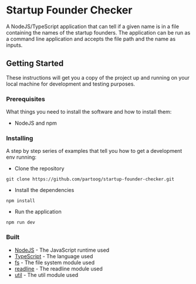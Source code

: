 # Startup Founder Checker

A NodeJS/TypeScript application that can tell if a given name is in a file containing the names of the startup founders. The application can be run as a command line application and accepts the file path and the name as inputs.

## Getting Started

These instructions will get you a copy of the project up and running on your local machine for development and testing purposes.

### Prerequisites

What things you need to install the software and how to install them:

- NodeJS and npm

### Installing

A step by step series of examples that tell you how to get a development env running:

- Clone the repository

```
git clone https://github.com/partoog/startup-founder-checker.git
```

- Install the dependencies

```
npm install
```

- Run the application

```
npm run dev
```

### Built

- [NodeJS](https://nodejs.org/en/) - The JavaScript runtime used
- [TypeScript](https://www.typescriptlang.org/) - The language used
- [fs](https://nodejs.org/api/fs.html) - The file system module used
- [readline](https://nodejs.org/api/readline.html) - The readline module used
- [util](https://nodejs.org/api/util.html) - The util module used
